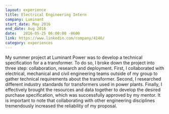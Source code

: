 ```yaml
---
layout: experience
title: Electrical Engineering Intern
company: Luminant
start_date: May 2016
end_date: Aug 2016
date:   2016-05-25 06:00:00 -0600
link: https://www.linkedin.com/company/4146/
category: experiences
---
```

My summer project at Luminant Power was to develop a technical specification for a a transformer. To do so, I broke down the project into three step: collaboration, research and deployment. 
First, I collaborated with electrical, mechanical and civil engineering teams outside of my group to gather technical requirements about the transformer.
Second, I researched different industry standards for transformers used in power plants.
Finally, I effectively brought the resources and data together to develop the desired purchase specification, which was successfully approved by my mentor. 
It is important to note that collaborating with other engineering disciplines tremendously increased the reliability of my proposal.  